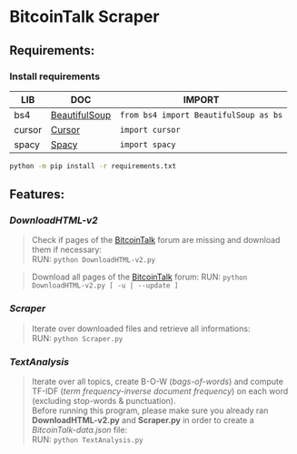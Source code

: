 # **BitcoinTalk Scraper**

## **Requirements:**

### Install requirements

| LIB | DOC | IMPORT |
|-----|-----|--------|
| bs4 | [BeautifulSoup][bs4] | `from bs4 import BeautifulSoup as bs` |
| cursor | [Cursor][cur] | `import cursor` |
| spacy | [Spacy][spc] | `import spacy` |

```sh
python -m pip install -r requirements.txt
```

## **Features:**

### _DownloadHTML-v2_
>Check if pages of the [BitcoinTalk][btcf] forum are missing and download them if necessary:  
>RUN: `python DownloadHTML-v2.py`

>Download all pages of the [BitcoinTalk][btcf] forum:
>RUN: `python DownloadHTML-v2.py [ -u | --update ]`

### _Scraper_
>Iterate over downloaded files and retrieve all informations:  
>RUN: `python Scraper.py`

### _TextAnalysis_
>Iterate over all topics, create B-O-W (_bags-of-words_) and compute TF-IDF (_term frequency-inverse document frequency_) on each word (excluding stop-words & punctuation).  
>Before running this program, please make sure you already ran **DownloadHTML-v2.py** and **Scraper.py** in order to create a _BitcoinTalk-data.json_ file:  
>RUN: `python TextAnalysis.py`

[bs4]: <https://www.crummy.com/software/BeautifulSoup/bs4/doc/>
[cur]: <https://github.com/GijsTimmers/cursor>
[spc]: <https://spacy.io/>
[btcf]: <https://bitcointalk.org/index.php?board=14.0>
